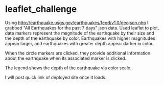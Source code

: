 # leaflet_challenge
Using http://earthquake.usgs.gov/earthquakes/feed/v1.0/geojson.php I grabbed "All Earthquakes for the past 7 days" json data.
Used leaflet to plot, data markers represent the magnitude of the earthquake by their size and the depth of the earthquake by color. Earthquakes with higher magnitudes appear larger, and earthquakes with greater depth  appear darker in color.

When the circle markers are clicked, they provide additional information about the earthquake when its associated marker is clicked.

The legend shows the depth of the earthquake via color scale.

I will post quick link of deployed site once it loads.
